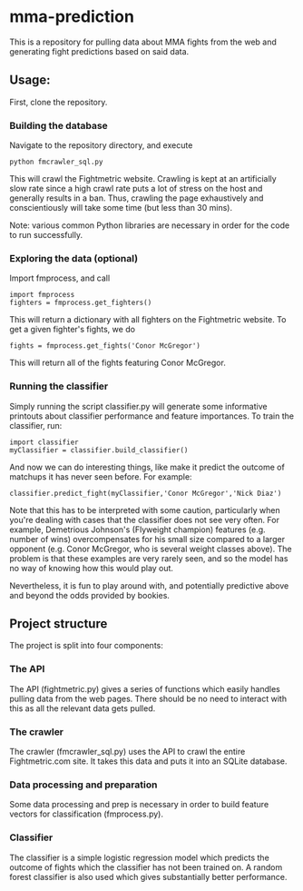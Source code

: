 # mma-prediction
This is a repository for pulling data about MMA fights from the web
and generating fight predictions based on said data. 

## Usage:
First, clone the repository.
### Building the database
Navigate to the repository directory, and execute 

	python fmcrawler_sql.py
	
This will crawl the Fightmetric website. Crawling is kept at an artificially
slow rate since a high crawl rate puts a lot of stress on the host and
generally results in a ban. Thus, crawling the page exhaustively and
conscientiously will take some time (but less than 30 mins).

Note: various common Python libraries are necessary in order for the
code to run successfully. 

### Exploring the data (optional)
Import fmprocess, and call

	import fmprocess
    fighters = fmprocess.get_fighters()
	
This will return a dictionary with all fighters on the Fightmetric website.
To get a given fighter's fights, we do

	fights = fmprocess.get_fights('Conor McGregor')
	
This will return all of the fights featuring Conor McGregor.

### Running the classifier
Simply running the script classifier.py will generate some informative
printouts about classifier performance and feature importances.
To train the classifier, run:

	import classifier
	myClassifier = classifier.build_classifier()
	
And now we can do interesting things, like make it predict the outcome of matchups
it has never seen before. For example:

	classifier.predict_fight(myClassifier,'Conor McGregor','Nick Diaz')
	
Note that this has to be interpreted with some caution, particularly when you're
dealing with cases that the classifier does not see very often. For example,
Demetrious Johnson's (Flyweight champion) features (e.g. number of wins)
overcompensates for his small size compared to a larger opponent (e.g.
Conor McGregor, who is several weight classes above). The problem is that these
examples are very rarely seen, and so the model has no way of knowing how this
would play out.

Nevertheless, it is fun to play around with, and potentially predictive above and
beyond the odds provided by bookies. 


## Project structure
The project is split into four components:
### The API
The API (fightmetric.py) gives a series of functions which easily handles pulling
data from the web pages. There should be no need to interact with
this as all the relevant data gets pulled.

### The crawler
The crawler (fmcrawler_sql.py) uses the API to crawl the entire Fightmetric.com site.
It takes this data and puts it into an SQLite database.

### Data processing and preparation
Some data processing and prep is necessary in order to build feature vectors
for classification (fmprocess.py).

### Classifier
The classifier is a simple logistic regression model which predicts the
outcome of fights which the classifier has not been trained on. A random forest
classifier is also used which gives substantially better performance.
